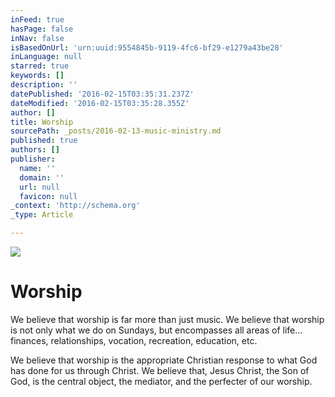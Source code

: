 ```yaml
---
inFeed: true
hasPage: false
inNav: false
isBasedOnUrl: 'urn:uuid:9554845b-9119-4fc6-bf29-e1279a43be28'
inLanguage: null
starred: true
keywords: []
description: ''
datePublished: '2016-02-15T03:35:31.237Z'
dateModified: '2016-02-15T03:35:28.355Z'
author: []
title: Worship
sourcePath: _posts/2016-02-13-music-ministry.md
published: true
authors: []
publisher:
  name: ''
  domain: ''
  url: null
  favicon: null
_context: 'http://schema.org'
_type: Article

---
```

![](https://s3-us-west-2.amazonaws.com/the-grid-img/p/3faaae76fa1acb872287c19fb744ce868407f2b3.jpg)

# Worship

We believe that worship is far more than just music.  We believe that worship is not only what we do on Sundays, but encompasses all areas of life... finances, relationships, vocation, recreation, education, etc. 

We believe that worship is the appropriate Christian response to what God has done for us through Christ. We believe that, Jesus Christ, the Son of God, is the central object, the mediator, and the perfecter of our worship.